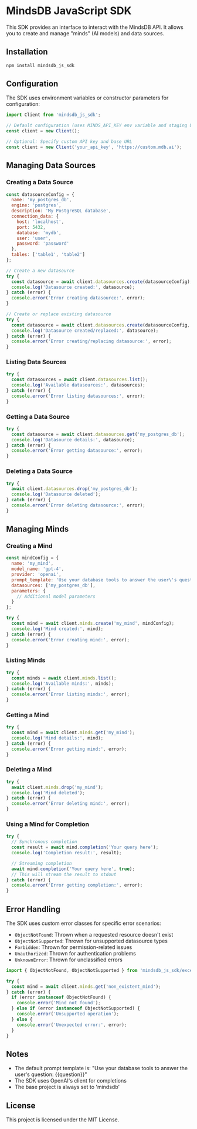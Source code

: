 # MindsDB JavaScript SDK

This SDK provides an interface to interact with the MindsDB API. It allows you to create and manage "minds" (AI models) and data sources.

## Installation

```bash
npm install mindsdb_js_sdk
```

## Configuration

The SDK uses environment variables or constructor parameters for configuration:

```javascript
import Client from 'mindsdb_js_sdk';

// Default configuration (uses MINDS_API_KEY env variable and staging URL)
const client = new Client();

// Optional: Specify custom API key and base URL
const client = new Client('your_api_key', 'https://custom.mdb.ai');
```

## Managing Data Sources

### Creating a Data Source

```javascript
const datasourceConfig = {
  name: 'my_postgres_db',
  engine: 'postgres',
  description: 'My PostgreSQL database',
  connection_data: {
    host: 'localhost',
    port: 5432,
    database: 'mydb',
    user: 'user',
    password: 'password'
  },
  tables: ['table1', 'table2']
};

// Create a new datasource
try {
  const datasource = await client.datasources.create(datasourceConfig);
  console.log('Datasource created:', datasource);
} catch (error) {
  console.error('Error creating datasource:', error);
}

// Create or replace existing datasource
try {
  const datasource = await client.datasources.create(datasourceConfig, true);
  console.log('Datasource created/replaced:', datasource);
} catch (error) {
  console.error('Error creating/replacing datasource:', error);
}
```

### Listing Data Sources

```javascript
try {
  const datasources = await client.datasources.list();
  console.log('Available datasources:', datasources);
} catch (error) {
  console.error('Error listing datasources:', error);
}
```

### Getting a Data Source

```javascript
try {
  const datasource = await client.datasources.get('my_postgres_db');
  console.log('Datasource details:', datasource);
} catch (error) {
  console.error('Error getting datasource:', error);
}
```

### Deleting a Data Source

```javascript
try {
  await client.datasources.drop('my_postgres_db');
  console.log('Datasource deleted');
} catch (error) {
  console.error('Error deleting datasource:', error);
}
```

## Managing Minds

### Creating a Mind

```javascript
const mindConfig = {
  name: 'my_mind',
  model_name: 'gpt-4',
  provider: 'openai',
  prompt_template: 'Use your database tools to answer the user\'s question: {{question}}',
  datasources: ['my_postgres_db'],
  parameters: {
    // Additional model parameters
  }
};

try {
  const mind = await client.minds.create('my_mind', mindConfig);
  console.log('Mind created:', mind);
} catch (error) {
  console.error('Error creating mind:', error);
}
```

### Listing Minds

```javascript
try {
  const minds = await client.minds.list();
  console.log('Available minds:', minds);
} catch (error) {
  console.error('Error listing minds:', error);
}
```

### Getting a Mind

```javascript
try {
  const mind = await client.minds.get('my_mind');
  console.log('Mind details:', mind);
} catch (error) {
  console.error('Error getting mind:', error);
}
```

### Deleting a Mind

```javascript
try {
  await client.minds.drop('my_mind');
  console.log('Mind deleted');
} catch (error) {
  console.error('Error deleting mind:', error);
}
```

### Using a Mind for Completion

```javascript
try {
  // Synchronous completion
  const result = await mind.completion('Your query here');
  console.log('Completion result:', result);

  // Streaming completion
  await mind.completion('Your query here', true);
  // This will stream the result to stdout
} catch (error) {
  console.error('Error getting completion:', error);
}
```

## Error Handling

The SDK uses custom error classes for specific error scenarios:

- `ObjectNotFound`: Thrown when a requested resource doesn't exist
- `ObjectNotSupported`: Thrown for unsupported datasource types
- `Forbidden`: Thrown for permission-related issues
- `Unauthorized`: Thrown for authentication problems
- `UnknownError`: Thrown for unclassified errors

```javascript
import { ObjectNotFound, ObjectNotSupported } from 'mindsdb_js_sdk/exception';

try {
  const mind = await client.minds.get('non_existent_mind');
} catch (error) {
  if (error instanceof ObjectNotFound) {
    console.error('Mind not found');
  } else if (error instanceof ObjectNotSupported) {
    console.error('Unsupported operation');
  } else {
    console.error('Unexpected error:', error);
  }
}
```

## Notes

- The default prompt template is: "Use your database tools to answer the user's question: {{question}}"
- The SDK uses OpenAI's client for completions
- The base project is always set to 'mindsdb'

## License

This project is licensed under the MIT License.